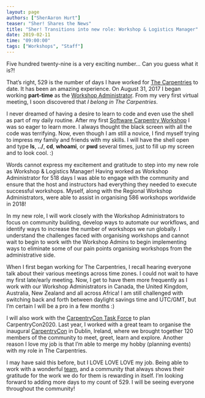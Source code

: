 ```yaml
---
layout: page
authors: ["SherAaron Hurt"]
teaser: "Sher! Shares the News"
title: "Sher! Transitions into new role: Workshop & Logistics Manager"
date: 2019-02-11
time: "09:00:00"
tags: ["Workshops", "Staff"]
---
```


Five hundred twenty-nine is a very exciting number... Can you guess what it is?! 

That’s right, 529 is the number of days I have worked for [The Carpentries](https://www.carpentries.org/) to date. It has been an amazing experience. On August 31, 2017 I began working **part-time** as the [Workshop Administrator](https://datacarpentry.org/blog/2017/09/announce-sheraaron). From my very first virtual meeting, I soon discovered that *I belong in The Carpentries*. 

I never dreamed of having a desire to learn to code and even use the shell as part of my daily routine. After my first [Software Carpentry Workshop](https://umswc.github.io/2017-10-16-umswc/) I was so eager to learn more. I always thought the black screen with all the code was terrifying. Now, even though I am still a novice, I find myself trying to impress my family and friends with my skills. I will have the shell open and type __ls__, __../__, __cd__, __whoami__, or __pwd__ several times,  just to fill up my screen and to look cool. :) 

Words cannot express my excitement and gratitude to step into my new role as Workshop & Logistics Manager! Having worked as Workshop Administrator for 518 days I was able to engage with the community and ensure that the host and instructors had everything they needed to execute successful workshops.  Myself, along with the Regional Workshop Administrators, were able to assist in organising 586 workshops worldwide in 2018! 

In my new role, I will work closely with the Workshop Administrators to focus on community building, develop ways to automate our workflows, and identify ways to increase the number of workshops we run globally. I understand the challenges faced with organising workshops and cannot wait to begin to work with the Workshop Admins to begin implementing ways to eliminate some of our pain points organising workshops from the administrative side. 

When I first began working for The Carpentries, I recall hearing everyone talk about their various meetings across time zones. I could not wait to have my first late/early meeting. Now, I get to have them more frequently as I work with our Workshop Administrators in Canada, the United Kingdom, Australia, New Zealand and all across Africa! I am still challenged with switching back and forth between daylight savings time and UTC/GMT, but I’m certain I will be a pro in a few months :) 

I will also work with the [CarpentryCon Task Force](https://carpentries.org/carp-con-tf/) to plan CarpentryCon2020. Last year, I worked with a great team to organise the inaugural [CarpentryCon](http://www.carpentrycon.org/) in Dublin, Ireland, where we brought together 120 members of the community to meet, greet, learn and explore. Another reason I love my job is that I’m able to merge my hobby (planning events) with my role in The Carpentries. 

I may have said this before, but I LOVE LOVE LOVE my job. Being able to work with a wonderful [team](https://carpentries.org/team/), and a community that always shows their gratitude for the work we do for them is rewarding in itself. I’m looking forward to adding more days to my count of 529. I will be seeing everyone throughout the community!
